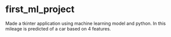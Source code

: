 # first_ml_project
Made a tkinter application using machine learning model and python. In this mileage is predicted of a car based on 4 features.
